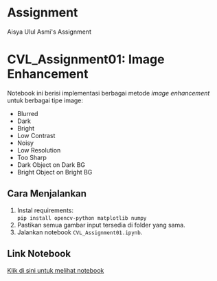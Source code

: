 # Assignment
Aisya Ulul Asmi's Assignment

# CVL_Assignment01: Image Enhancement

Notebook ini berisi implementasi berbagai metode *image enhancement* untuk berbagai tipe image:
- Blurred
- Dark
- Bright
- Low Contrast
- Noisy
- Low Resolution
- Too Sharp
- Dark Object on Dark BG
- Bright Object on Bright BG

## Cara Menjalankan
1. Instal requirements:  
   `pip install opencv-python matplotlib numpy`
2. Pastikan semua gambar input tersedia di folder yang sama.
3. Jalankan notebook `CVL_Assignment01.ipynb`.

## Link Notebook
[Klik di sini untuk melihat notebook](./CVL_Assignment01.ipynb)
